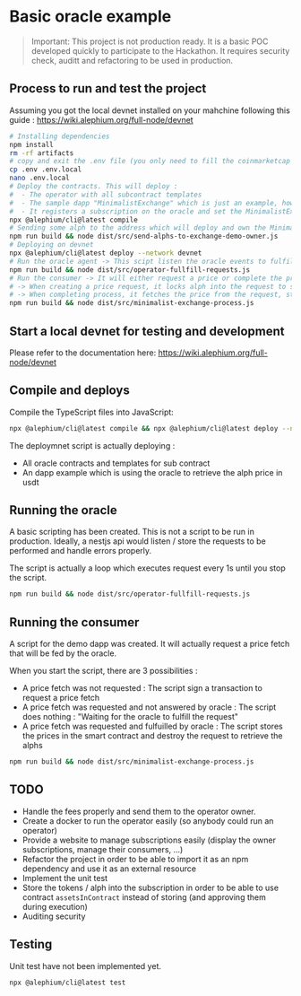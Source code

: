 # Basic oracle example

> Important: This project is not production ready. It is a basic POC developed quickly to participate to the Hackathon. It requires security check, auditt and refactoring to be used in production.

## Process to run and test the project

Assuming you got the local devnet installed on your mahchine following this guide : https://wiki.alephium.org/full-node/devnet

```bash
# Installing dependencies
npm install
rm -rf artifacts
# copy and exit the .env file (you only need to fill the coinmarketcap id to retrieve prices)
cp .env .env.local
nano .env.local
# Deploy the contracts. This will deploy : 
#  - The operator with all subcontract templates
#  - The sample dapp "MinimalistExchange" which is just an example, how to retrieve prices from the oracle
#  - It registers a subscription on the oracle and set the MinimalistExchange contract as a legit consumer
npx @alephium/cli@latest compile
# Sending some alph to the address which will deploy and own the MinimalistExchange contract
npm run build && node dist/src/send-alphs-to-exchange-demo-owner.js
# Deploying on devnet
npx @alephium/cli@latest deploy --network devnet
# Run the oracle agent -> This scipt listen the oracle events to fulfill requests as soon as they come
npm run build && node dist/src/operator-fullfill-requests.js
# Run the consumer -> It will either request a price or complete the process based on contract state
# -> When creating a price request, it locks alph into the request to store the contract and pay the oracle fees
# -> When completing process, it fetches the price from the request, stores it in itself, remove the subcontract and get the fees back (deducing the fees which were sent to the operator)
npm run build && node dist/src/minimalist-exchange-process.js
```

## Start a local devnet for testing and development

Please refer to the documentation here: https://wiki.alephium.org/full-node/devnet

## Compile and deploys

Compile the TypeScript files into JavaScript:

```bash
npx @alephium/cli@latest compile && npx @alephium/cli@latest deploy --network devnet
```

The deploymnet script is actually deploying :

* All oracle contracts and templates for sub contract
* An dapp example which is using the oracle to retrieve the alph price in usdt

## Running the oracle

A basic scripting has been created. This is not a script to be run in production. 
Ideally, a nestjs api would listen / store the requests to be performed and handle errors properly.

The script is actually a loop which executes request every 1s until you stop the script.


```bash
npm run build && node dist/src/operator-fullfill-requests.js
```

## Running the consumer

A script for the demo dapp was created. It will actually request a price fetch that will be fed by the oracle.

When you start the script, there are 3 possibilities :

* A price fetch was not requested : The script sign a transaction to request a price fetch
* A price fetch was requested and not answered by oracle : The script does nothing : "Waiting for the oracle to fulfill the request"
* A price fetch was requested and fulfuilled by oracle : The script stores the prices in the smart contract and destroy the request to retrieve the alphs

```bash
npm run build && node dist/src/minimalist-exchange-process.js
```

## TODO

* Handle the fees properly and send them to the operator owner.
* Create a docker to run the operator easily (so anybody could run an operator)
* Provide a website to manage subscriptions easily (display the owner subscriptions, manage their consumers, ...)
* Refactor the project in order to be able to import it as an npm dependency and use it as an external resource
* Implement the unit test
* Store the tokens / alph into the subscription in order to be able to use contract `assetsInContract` instead of storing (and approving them during execution)
* Auditing security

## Testing

Unit test have not been implemented yet.

```bash
npx @alephium/cli@latest test
```
